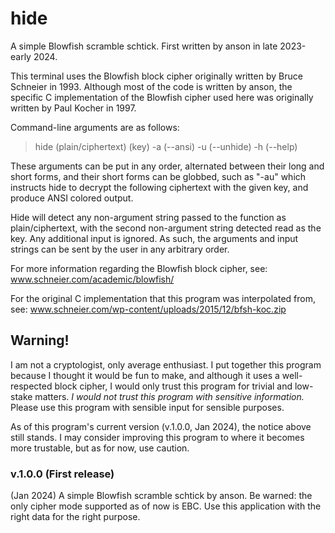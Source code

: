 # hide

A simple Blowfish scramble schtick.
First written by anson in late 2023-early 2024.

This terminal uses the Blowfish block cipher
originally written by Bruce Schneier in 1993.
Although most of the code is written by anson,
the specific C implementation of the Blowfish
cipher used here was originally written by Paul
Kocher in 1997.

Command-line arguments are as follows:
> hide (plain/ciphertext) (key) -a (--ansi) -u (--unhide) -h (--help)

These arguments can be put in any order, alternated
between their long and short forms, and their short
forms can be globbed, such as "-au" which instructs
hide to decrypt the following ciphertext with the
given key, and produce ANSI colored output.

Hide will detect any non-argument string passed to
the function as plain/ciphertext, with the second
non-argument string detected read as the key. Any
additional input is ignored. As such, the arguments
and input strings can be sent by the user in any
arbitrary order.

For more information regarding the Blowfish block
cipher, see:
www.schneier.com/academic/blowfish/

For the original C implementation that this program
was interpolated from, see:
www.schneier.com/wp-content/uploads/2015/12/bfsh-koc.zip

## Warning!

I am not a cryptologist, only average enthusiast.
I put together this program because I thought it
would be fun to make, and although it uses a well-
respected block cipher, I would only trust this
program for trivial and low-stake matters. *I would
not trust this program with sensitive information.*
Please use this program with sensible input for
sensible purposes.

As of this program's current version (v.1.0.0, Jan 2024),
the notice above still stands. I may consider improving
this program to where it becomes more trustable, but
as for now, use caution.

### v.1.0.0 (First release)

(Jan 2024)
A simple Blowfish scramble schtick by anson.
Be warned: the only cipher mode supported as of now is EBC.
Use this application with the right data for the right purpose.

